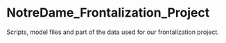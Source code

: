 # NotreDame_Frontalization_Project
Scripts, model files and part of the data used for our frontalization project.
